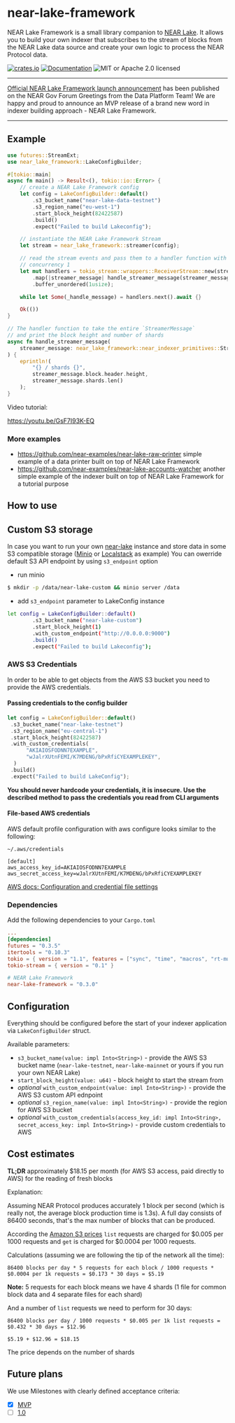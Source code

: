 # near-lake-framework

NEAR Lake Framework is a small library companion to [NEAR Lake](https://github.com/near/near-lake). It allows you to build
your own indexer that subscribes to the stream of blocks from the NEAR Lake data source and create your own logic to process
the NEAR Protocol data.

[![crates.io](https://img.shields.io/crates/v/near-lake-framework?label=latest)](https://crates.io/crates/near-lake-framework)
[![Documentation](https://docs.rs/near-lake-framework/badge.svg)](https://docs.rs/near-lake-framework)
![MIT or Apache 2.0 licensed](https://img.shields.io/crates/l/near-lake-framework.svg)

---

[Official NEAR Lake Framework launch announcement](https://gov.near.org/t/announcement-near-lake-framework-brand-new-word-in-indexer-building-approach/17668) has been published on the NEAR Gov Forum
Greetings from the Data Platform Team! We are happy and proud to announce an MVP release of a brand new word in indexer building approach - NEAR Lake Framework.

---

## Example

```rust
use futures::StreamExt;
use near_lake_framework::LakeConfigBuilder;

#[tokio::main]
async fn main() -> Result<(), tokio::io::Error> {
    // create a NEAR Lake Framework config
    let config = LakeConfigBuilder::default()
        .s3_bucket_name("near-lake-data-testnet")
        .s3_region_name("eu-west-1")
        .start_block_height(82422587)
        .build()
        .expect("Failed to build Lakeconfig");

    // instantiate the NEAR Lake Framework Stream
    let stream = near_lake_framework::streamer(config);

    // read the stream events and pass them to a handler function with
    // concurrency 1
    let mut handlers = tokio_stream::wrappers::ReceiverStream::new(stream)
        .map(|streamer_message| handle_streamer_message(streamer_message))
        .buffer_unordered(1usize);

    while let Some(_handle_message) = handlers.next().await {}

    Ok(())
}

// The handler function to take the entire `StreamerMessage`
// and print the block height and number of shards
async fn handle_streamer_message(
    streamer_message: near_lake_framework::near_indexer_primitives::StreamerMessage,
) {
    eprintln!(
        "{} / shards {}",
        streamer_message.block.header.height,
        streamer_message.shards.len()
    );
}
```

Video tutorial:

https://youtu.be/GsF7I93K-EQ

### More examples

- https://github.com/near-examples/near-lake-raw-printer simple example of a data printer built on top of NEAR Lake Framework
- https://github.com/near-examples/near-lake-accounts-watcher another simple example of the indexer built on top of NEAR Lake Framework for a tutorial purpose

## How to use

## Custom S3 storage

In case you want to run your own [near-lake](https://github.com/near/near-lake) instance and store data in some S3 compatible storage ([Minio](https://min.io/) or [Localstack](https://localstack.cloud/) as example)
You can owerride default S3 API endpoint by using `s3_endpoint` option

- run minio

```bash
$ mkdir -p /data/near-lake-custom && minio server /data
```

- add `s3_endpoint` parameter to LakeConfig instance

```bash
let config = LakeConfigBuilder::default()
        .s3_bucket_name("near-lake-custom")
        .start_block_height(1)
        .with_custom_endpoint("http://0.0.0.0:9000")
        .build()
        .expect("Failed to build Lakeconfig");
```

### AWS S3 Credentials

In order to be able to get objects from the AWS S3 bucket you need to provide the AWS credentials.

#### Passing credentials to the config builder

```rust
let config = LakeConfigBuilder::default()
 .s3_bucket_name("near-lake-testnet")
 .s3_region_name("eu-central-1")
 .start_block_height(82422587)
 .with_custom_credentials(
      "AKIAIOSFODNN7EXAMPLE",
      "wJalrXUtnFEMI/K7MDENG/bPxRfiCYEXAMPLEKEY",
  )
 .build()
 .expect("Failed to build LakeConfig");
```
**You should never hardcode your credentials, it is insecure. Use the described method to pass the credentials you read from CLI arguments**

#### File-based AWS credentials

AWS default profile configuration with aws configure looks similar to the following:

`~/.aws/credentials`
```
[default]
aws_access_key_id=AKIAIOSFODNN7EXAMPLE
aws_secret_access_key=wJalrXUtnFEMI/K7MDENG/bPxRfiCYEXAMPLEKEY
```

[AWS docs: Configuration and credential file settings](https://docs.aws.amazon.com/cli/latest/userguide/cli-configure-files.html)

### Dependencies

Add the following dependencies to your `Cargo.toml`

```toml
...
[dependencies]
futures = "0.3.5"
itertools = "0.10.3"
tokio = { version = "1.1", features = ["sync", "time", "macros", "rt-multi-thread"] }
tokio-stream = { version = "0.1" }

# NEAR Lake Framework
near-lake-framework = "0.3.0"
```

## Configuration

Everything should be configured before the start of your indexer application via `LakeConfigBuilder` struct.

Available parameters:

- `s3_bucket_name(value: impl Into<String>)` - provide the AWS S3 bucket name (`near-lake-testnet`, `near-lake-mainnet` or yours if you run your own NEAR Lake)
- `start_block_height(value: u64)` - block height to start the stream from
- *optional* `with_custom_endpoint(value: impl Into<String>)` - provide the AWS S3 custom API ednpoint
- *optional* `s3_region_name(value: impl Into<String>)` - provide the region for AWS S3 bucket
- *optional* `with_custom_credentials(access_key_id: impl Into<String>, secret_access_key: impl Into<String>)` - provide custom credentials to AWS

## Cost estimates

**TL;DR** approximately $18.15 per month (for AWS S3 access, paid directly to AWS) for the reading of fresh blocks

Explanation:

Assuming NEAR Protocol produces accurately 1 block per second (which is really not, the average block production time is 1.3s). A full day consists of 86400 seconds, that's the max number of blocks that can be produced.

According the [Amazon S3 prices](https://aws.amazon.com/s3/pricing/?nc1=h_ls) `list` requests are charged for $0.005 per 1000 requests and `get` is charged for $0.0004 per 1000 requests.

Calculations (assuming we are following the tip of the network all the time):

```
86400 blocks per day * 5 requests for each block / 1000 requests * $0.0004 per 1k requests = $0.173 * 30 days = $5.19
```
**Note:** 5 requests for each block means we have 4 shards (1 file for common block data and 4 separate files for each shard)

And a number of `list` requests we need to perform for 30 days:

```
86400 blocks per day / 1000 requests * $0.005 per 1k list requests = $0.432 * 30 days = $12.96

$5.19 + $12.96 = $18.15
```

The price depends on the number of shards

## Future plans

We use Milestones with clearly defined acceptance criteria:

* [x] [MVP](https://github.com/near/near-lake-framework/milestone/1)
* [ ] [1.0](https://github.com/near/near-lake-framework/milestone/2)
